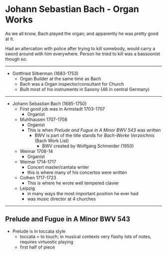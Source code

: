 # Johann Sebastian Bach - Organ Works

As we all know, Bach played the organ; and apparently he was pretty good at it.

Had an altercation with police after trying to kill somebody, would carry a sword around with him everywhere. Person he tried to kill was a bassoonist though so.



---

* Gottfried Silberman (1683-1753)
  * Organ Builder at the same time as Bach
  * Bach was a Organ inspector/consultant for Church
  * Built most of his instruments in Saxony (46 in central Germany)

---

* Johann Sebastian Bach (1685-1750)
  * First good job was in Armstadt 1703-1707
    * Organist
  * Muhlhausen 1707-1708
    * Organist
    * This is when *Prelude and Fugue in A Minor BWV 543* was written
      * BWV is part of the title stands for *Bach-Werke Verzeichnis* (Bach Work List)
        * BWV created by Wolfgang Schmeider (1950)
  * Weimar 1708-14
    * Organist
  * Weimar 1714-1717
    * Concert master/cantata writer
    * this is where many of his concertos were written
  * Cothen 1717-1723
    * This is where he wrote well tempered clavier
  * Leipzig
    * in many ways the most important position he ever had
    * was music director at 4 churches 

---

## Prelude and Fugue in A Minor BWV 543

* Prelude is in toccata style
  * toccata = to touch; in musical contexts very flashy lots of notes, requires virtuostic playing
  * first half of piece